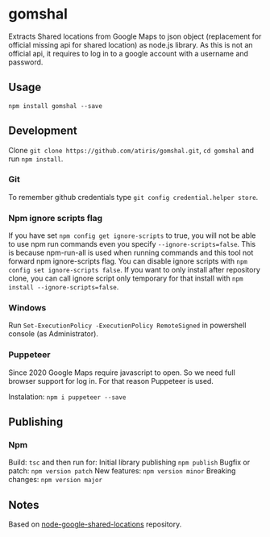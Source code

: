 # gomshal

Extracts Shared locations from Google Maps to json object (replacement for official missing api for shared location) as node.js library. As this is not an official api, it requires to log in to a google account with a username and password.

## Usage

`npm install gomshal --save`

## Development

Clone `git clone https://github.com/atiris/gomshal.git`, `cd gomshal` and run `npm install`.

### Git

To remember github credentials type `git config credential.helper store`.

### Npm ignore scripts flag

If you have set `npm config get ignore-scripts` to true, you will not be able to use npm run commands even you specify `--ignore-scripts=false`. This is because npm-run-all is used when running commands and this tool not forward npm ignore-scripts flag. You can disable ignore scripts with `npm config set ignore-scripts false`. If you want to only install after repository clone, you can call ignore script only temporary for that install with `npm install --ignore-scripts=false`.

### Windows

Run `Set-ExecutionPolicy -ExecutionPolicy RemoteSigned` in powershell console (as Administrator).

### Puppeteer

Since 2020 Google Maps require javascript to open. So we need full browser support for log in. For that reason Puppeteer is used.

Instalation: `npm i puppeteer --save`

## Publishing

### Npm

Build: `tsc` and then run for:
Initial library publishing `npm publish`
Bugfix or patch: `npm version patch`
New features: `npm version minor`
Breaking changes: `npm version major`

## Notes

Based on [node-google-shared-locations](<https://github.com/Vaelek/node-google-shared-locations>) repository.
